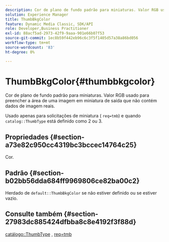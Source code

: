 ```yaml
---
description: Cor de plano de fundo padrão para miniaturas. Valor RGB usado para preencher a área de uma imagem em miniatura de saída que não contém dados de imagem reais.
solution: Experience Manager
title: ThumbBkgColor
feature: Dynamic Media Classic, SDK/API
role: Developer,Business Practitioner
exl-id: 88acf5ad-2973-42f9-9aaa-901e66b07f53
source-git-commit: 1ec8b59f442eb96c6c3f5f1405d57a38a86bd056
workflow-type: tm+mt
source-wordcount: '83'
ht-degree: 0%

---
```


# ThumbBkgColor{#thumbbkgcolor}

Cor de plano de fundo padrão para miniaturas. Valor RGB usado para preencher a área de uma imagem em miniatura de saída que não contém dados de imagem reais.

Usado apenas para solicitações de miniatura ( `req=tmb`) e quando `catalog::ThumbType` está definido como 2 ou 3.

## Propriedades {#section-a73e82c950cc4319bc3bccec14764c25}

Cor.

## Padrão {#section-b02bb56dda684ff9969806ce82ba00c2}

Herdado de `default::ThumbBkgColor` se não estiver definido ou se estiver vazio.

## Consulte também {#section-27983dc885424dfbba8c8e4192f3f88d}

[catálogo::ThumbType](../../../../../is-api/image-catalog/image-serving-api-ref/c-image-catalog-reference/c-image-svg-data-reference/c-image-data-reference/r-thumbtype-cat.md#reference-41149ddffc8749cba2f8d9c8e2611e03) ,  [req=tmb](../../../../../is-api/http-ref/image-serving-api-ref/c-http-protocol-reference/c-command-reference/r-req/r-req.md#reference-907cdb4a97034db7ad94695f25552e76)
